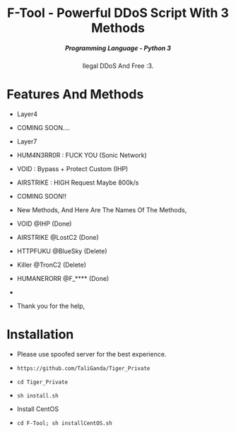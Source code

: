 

<h1 align="center">F-Tool - Powerful DDoS Script With 3 Methods</h1>
<em><h5 align="center">Programming Language - Python 3</h5></em>

<p align="center">Ilegal DDoS And Free :3.</p>

# Features And Methods

* Layer4
* COMING SOON....

* Layer7
* HUM4N3RR0R : FUCK YOU (Sonic Network)
* VOID : Bypass + Protect Custom (IHP)
* AIRSTRIKE : HIGH Request Maybe 800k/s
  
* COMING SOON!!
* New Methods, And Here Are The Names Of The Methods,
* VOID @IHP (Done)
* AIRSTRIKE @LostC2 (Done)
* HTTPFUKU @BlueSky (Delete)
* Killer @TronC2 (Delete)
* HUMANERORR @F_**** (Done)
*
* Thank you for the help,

# Installation

* Please use spoofed server for the best experience.

* ```https://github.com/TaliGanda/Tiger_Private```
* ```cd Tiger_Private```
* ```sh install.sh```

* Install CentOS

* ```cd F-Tool; sh installCentOS.sh```




